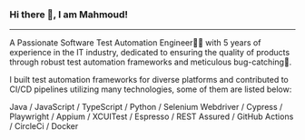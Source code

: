 ### Hi there 👋, I am Mahmoud!
---
A Passionate Software Test Automation Engineer🥷🏻 with 5 years of experience in the IT industry, dedicated to ensuring the quality of products through robust test automation frameworks and meticulous bug-catching🐞.

I built test automation frameworks for diverse platforms and contributed to CI/CD pipelines utilizing many technologies, some of them are listed below: 

Java / JavaScript / TypeScript / Python / Selenium Webdriver / Cypress / Playwright / Appium / XCUITest / Espresso / REST Assured / GitHub Actions / CircleCi / Docker
<!--

<img src="https://asset.brandfetch.io/id6uEhoiBT/idJdbKiNbX.svg" width="50" height="50" alt="Java"/>  <img src="https://asset.brandfetch.io/idq5ck33b2/id8Fb4RR16.png" width="50" height="50" alt="JavaScript"/>  <img src="https://asset.brandfetch.io/idKX_Hb7va/id1t_VNpUn.svg" width="50" height="50" alt="TypeScript"/>

**mahmoudbindary/mahmoudbindary** is a ✨ _special_ ✨ repository because its `README.md` (this file) appears on your GitHub profile.

Here are some ideas to get you started:

- 🔭 I’m currently working on ...
- 🌱 I’m currently learning ...
- 👯 I’m looking to collaborate on ...
- 🤔 I’m looking for help with ...
- 💬 Ask me about ...
- 📫 How to reach me: ...
- 😄 Pronouns: ...
- ⚡ Fun fact: ...
-->
